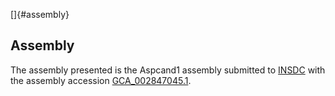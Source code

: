 []{#assembly}

Assembly
--------

The assembly presented is the Aspcand1 assembly submitted to
[INSDC](http://www.insdc.org) with the assembly accession
[GCA\_002847045.1](http://www.ebi.ac.uk/ena/data/view/GCA_002847045.1).

